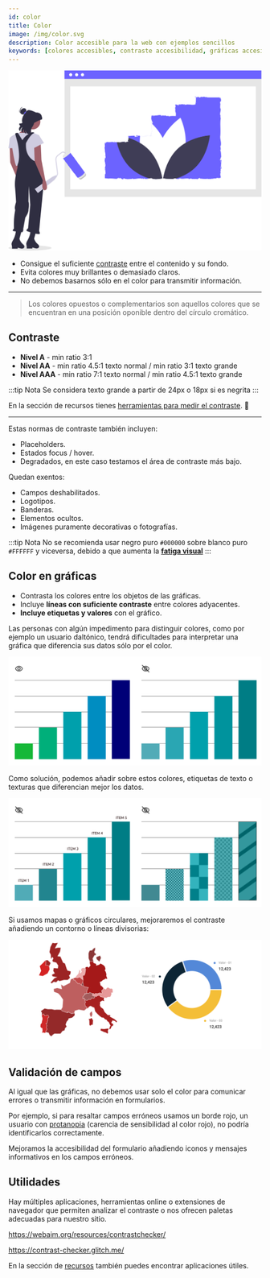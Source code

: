 ```yaml
---
id: color
title: Color
image: /img/color.svg
description: Color accesible para la web con ejemplos sencillos
keywords: [colores accesibles, contraste accesibilidad, gráficas accesibles]
---
```


![img](/img/color.svg)

- Consigue el suficiente [contraste](#contraste) entre el contenido y su fondo.
- Evita colores muy brillantes o demasiado claros.
- No debemos basarnos sólo en el color para transmitir información.

---

> Los colores opuestos o complementarios son aquellos colores que se encuentran en una posición oponible dentro del círculo cromático.

## Contraste

- **Nivel A** - min ratio 3:1
- **Nivel AA** - min ratio 4.5:1 texto normal / min ratio 3:1 texto grande
- **Nivel AAA** - min ratio 7:1 texto normal / min ratio 4.5:1 texto grande

:::tip Nota
Se considera texto grande a partir de 24px o 18px si es negrita
:::

En la sección de recursos tienes [herramientas para medir el contraste](https://accesible.es/recursos#evaluaci%C3%B3n-de-contraste). 🌈

---

Estas normas de contraste también incluyen:

- Placeholders.
- Estados focus / hover.
- Degradados, en este caso testamos el área de contraste más bajo.

Quedan exentos:
- Campos deshabilitados.
- Logotipos.
- Banderas.
- Elementos ocultos.
- Imágenes puramente decorativas o fotografías.

:::tip Nota
No se recomienda usar negro puro `#000000` sobre blanco puro `#FFFFFF` y viceversa, debido a que aumenta la [**fatiga visual**](https://es.wikipedia.org/wiki/Astenop%C3%ADa)
::: 

## Color en gráficas

- Contrasta los colores entre los objetos de las gráficas.
- Incluye **líneas con suficiente contraste** entre colores adyacentes.
- **Incluye etiquetas y valores** con el gráfico.

Las personas con algún impedimento para distinguir colores, como por ejemplo un usuario daltónico, tendrá dificultades para interpretar una gráfica que diferencia sus datos sólo por el color.


<img src="/img/daltonismo-grafica.svg" class="full" />

Como solución, podemos añadir sobre estos colores, etiquetas de texto o texturas que diferencian mejor los datos.

<img src="/img/accesible-grafica.svg" class="full" />


Si usamos mapas o gráficos circulares, mejoraremos el contraste añadiendo un contorno o líneas divisorias:

<img src="/img/contraste-color-grafica.svg" class="full" />


## Validación de campos

Al igual que las gráficas, no debemos usar solo el color para comunicar errores o transmitir información en formularios.

Por ejemplo, si para resaltar campos erróneos usamos un borde rojo, un usuario con [protanopia](https://es.wikipedia.org/wiki/Protanopia) (carencia de sensibilidad al color rojo), no podría identificarlos correctamente.

Mejoramos la accesibilidad del formulario añadiendo iconos y mensajes informativos en los campos erróneos.

## Utilidades

Hay múltiples aplicaciones, herramientas online o extensiones de navegador que permiten analizar el contraste o nos ofrecen paletas adecuadas para nuestro sitio.

https://webaim.org/resources/contrastchecker/

https://contrast-checker.glitch.me/


En la sección de [recursos](recursos) también puedes encontrar aplicaciones útiles.


